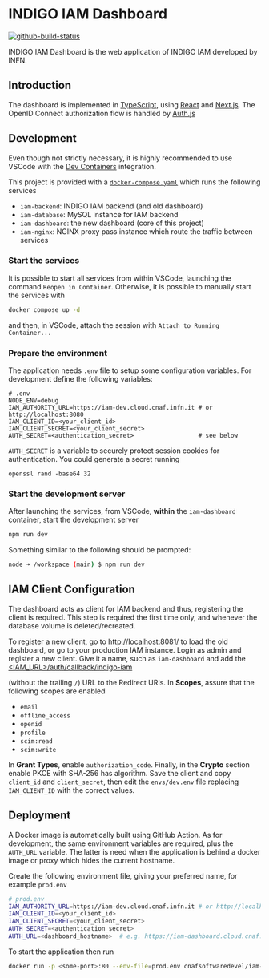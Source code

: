 # INDIGO IAM Dashboard

[![github-build-status](https://github.com/indigo-iam/iam-dashboard/actions/workflows/release.yaml/badge.svg?branch=main&event=push)](https://github.com/indigo-iam/iam-dashboard/actions/workflows/release.yaml)

INDIGO IAM Dashboard is the web application of INDIGO IAM developed by INFN.

## Introduction

The dashboard is implemented in [TypeScript](https://www.typescriptlang.org),
using [React](https://react.dev) and [Next.js](https://nextjs.org).
The OpenID Connect authorization flow is handled by [Auth.js](https://authjs.dev)

## Development

Even though not strictly necessary, it is highly recommended to use VSCode with
the [Dev Containers](https://code.visualstudio.com/docs/devcontainers/containers)
integration.

This project is provided with a [`docker-compose.yaml`](docker-compose.yaml)
which runs the following services

- `iam-backend`: INDIGO IAM backend (and old dashboard)
- `iam-database`: MySQL instance for IAM backend
- `iam-dashboard`: the new dashboard (core of this project)
- `iam-nginx`: NGINX proxy pass instance which route the traffic between services

### Start the services

It is possible to start all services from within VSCode, launching the command
`Reopen in Container`. Otherwise, it is possible to manually start the services
with

```bash
docker compose up -d
```
and then, in VSCode, attach the session with `Attach to Running Container...`

### Prepare the environment

The application needs `.env` file to setup some configuration variables.
For development define the following variables:

```shell
# .env
NODE_ENV=debug
IAM_AUTHORITY_URL=https://iam-dev.cloud.cnaf.infn.it # or http://localhost:8080
IAM_CLIENT_ID=<your_client_id>
IAM_CLIENT_SECRET=<your_client_secret>
AUTH_SECRET=<authentication_secret>                  # see below
```

`AUTH_SECRET` is a variable to securely protect session cookies for
authentication. You could generate a secret running

```shell
openssl rand -base64 32
```

### Start the development server

After launching the services, from VSCode, **within** the `iam-dashboard`
container, start the development server

```bash
npm run dev
```

Something similar to the following should be prompted:

```bash
node ➜ /workspace (main) $ npm run dev
```

## IAM Client Configuration

The dashboard acts as client for IAM backend and thus, registering the client is
required. This step is required the first time only, and whenever the database
volume is deleted/recreated.

To register a new client, go to
[http://localhost:8081/](http://localhost:8081) to load the old dashboard, or go
to your production IAM instance.
Login as admin and register a new client. Give it a name, such as
`iam-dashboard` and add the
[\<IAM_URL\>/auth/callback/indigo-iam](\<IAM_URL\>/auth/callback/indigo-iam)


(without the trailing `/`) URL to the Redirect URIs.
In **Scopes**, assure that the following scopes are enabled

- `email`
- `offline_access`
- `openid`
- `profile`
- `scim:read`
- `scim:write`

In **Grant Types**, enable `authorization_code`.
Finally, in the **Crypto** section enable PKCE with SHA-256 has algorithm.
Save the client and copy `client_id` and `client_secret`, then edit the
`envs/dev.env` file replacing `IAM_CLIENT_ID` with the
correct values.

## Deployment

A Docker image is automatically built using GitHub Action. As for development,
the same environment variables are required, plus the `AUTH_URL` variable. The
latter is need when the application is behind a docker image or proxy which
hides the current hostname.

Create the following environment file, giving your preferred name, for example
`prod.env`

```bash
# prod.env
IAM_AUTHORITY_URL=https://iam-dev.cloud.cnaf.infn.it # or http://localhost:8080
IAM_CLIENT_ID=<your_client_id>
IAM_CLIENT_SECRET=<your_client_secret>
AUTH_SECRET=<authentication_secret>
AUTH_URL=<dashboard_hostname>  # e.g. https://iam-dashboard.cloud.cnaf.infn.it
```
To start the application then run

```bash
docker run -p <some-port>:80 --env-file=prod.env cnafsoftwaredevel/iam-dashboard:latest
```
